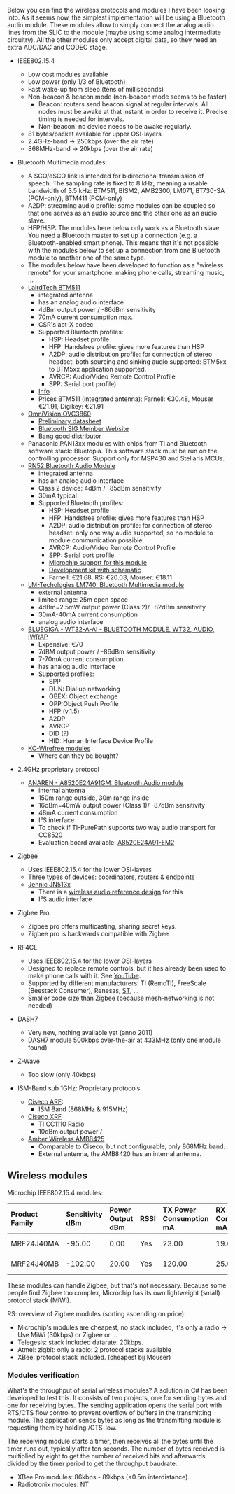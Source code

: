 Below you can find the wireless protocols and modules I have been looking into.
As it seems now, the simplest implementation will be using a Bluetooth audio module.
These modules allow to simply connect the analog audio lines from the SLIC to the module (maybe using some analog intermediate circuitry).
All the other modules only accept digital data, so they need an extra ADC/DAC and CODEC stage.

  * IEEE802.15.4
    * Low cost modules available
    * Low power (only 1/3 of Bluetooth)
    * Fast wake-up from sleep (tens of milliseconds)
    * Non-beacon & beacon mode (non-beacon mode seems to be faster)
      * Beacon: routers send beacon signal at regular intervals.  All nodes must be awake at that instant in order to receive it.  Precise timing is needed for intervals.
      * Non-beacon: no device needs to be awake regularly.
    * 81 bytes/packet available for upper OSI-layers
    * 2.4GHz-band -> 250kbps (over the air rate)
    * 868MHz-band -> 20kbps (over the air rate)

  * Bluetooth Multimedia modules:
    * A SCO/eSCO link is intended for bidirectional transmission of speech. The sampling rate is fixed to 8 kHz, meaning a usable bandwidth of 3.5 kHz: BTM511, BISM2, AMB2300, LM071, BT730-SA (PCM-only), BTM411 (PCM-only)
    * A2DP: streaming audio profile: some modules can be coupled so that one serves as an audio source and the other one as an audio slave.
    * HFP/HSP: The modules here below only work as a Bluetooth slave.  You need a Bluetooth master to set up a connection (e.g. a Bluetooth-enabled smart phone).  This means that it's not possible with the modules below to set up a connection from one Bluetooth module to another one of the same type.
    * The modules below have been developed to function as a "wireless remote" for your smartphone: making phone calls, streaming music, ...
    * [LairdTech BTM511](http://www.digikey.be/search/en/RF-IF-and-RFID/RF-Transceivers/4174?keywords=BTM511)
      * integrated antenna
      * has an analog audio interface
      * 4dBm output power / -86dBm sensitivity
      * 70mA current consumption max.
      * CSR's apt-X codec
      * Supported Bluetooth profiles:
        * HSP: Headset profile
        * HFP: Handsfree profile: gives more features than HSP
        * A2DP: audio distribution profile: for connection of stereo headset: both sourcing and sinking audio supported: BTM5xx to BTM5xx application supported.
        * AVRCP: Audio/Video Remote Control Profile
        * SPP: Serial port profile)
      * [Info](http://www.lairdtech.com/Products/Embedded-Wireless-Solutions/Bluetooth-Radio-Modules/BTM51x-Modules/)
      * Prices BTM511 (integrated antenna): Farnell: €30.48, Mouser €21.91, Digikey: €21.91
    * [OmniVision OVC3860](http://www.electrodragon.com/w/images/4/4b/BLK-MD-SPK-B_AT_Commands_OVC3860_List.pdf)
      * [Preliminary datasheet](http://avrproject.ru/ovc3860/OVC3860.pdf)
      * [Bluetooth SIG Member Website](https://www.bluetooth.org/tpg/QLI_viewQDL.cfm?qid=18689)
      * [Bang good distributor](http://www.banggood.com/SPK-B-OVC3860-Stereo-Audio-Bluetooth-Speaker-Module-A2DP-AVRCP-p-91851.html)
    * Panasonic PAN13xx modules with chips from TI and Bluetooth software stack: Bluetopia.  This software stack must be run on the controlling processor.  Support only for MSP430 and Stellaris MCUs.
    * [RN52 Bluetooth Audio Module](http://www.mouser.com/ds/2/349/RN52%20DATASHEET-1.0r-221751.pdf)
      * integrated antenna
      * has an analog audio interface
      * Class 2 device: 4dBm / -85dBm sensitivity
      * 30mA typical
      * Supported Bluetooth profiles:
        * HSP: Headset profile
        * HFP: Handsfree profile: gives more features than HSP
        * A2DP: audio distribution profile: for connection of stereo headset: only one way audio supported, so no module to module communication possible.
        * AVRCP: Audio/Video Remote Control Profile
        * SPP: Serial port profile
        * [Microchip support for this module](http://www.microchip.com/wwwproducts/Devices.aspx?dDocName=en560765#documentation)
        * [Development kit with schematic](http://docs-europe.electrocomponents.com/webdocs/1200/0900766b81200c45.pdf)
        * Farnell: €21.68, RS: €20.03, Mouser: €18.11
    * [LM-Techologies LM740: Bluetooth Multimedia module](http://be.farnell.com/lm-technologies/lm740/module-bt2-1-class1-csr-bc05/dp/2102737)
      * external antenna
      * limited range: 25m open space
      * 4dBm=2.5mW output power (Class 2)/ -82dBm sensitivity
      * 30mA-40mA current consumption
      * analog audio interface
    * [BLUEGIGA - WT32-A-AI - BLUETOOTH MODULE, WT32, AUDIO, IWRAP](http://be.farnell.com/bluegiga/wt32-a-ai/bluetooth-module-wt32-audio-iwrap/dp/1656897)
      * Expensive: €70
      * 7dBM output power / -86dBm sensitivity
      * 7-70mA current consumption.
      * has analog audio interface
      * Supported profiles:
        * SPP
        * DUN: Dial up networking
        * OBEX: Object exchange
        * OPP:Object Push Profile
        * HFP (v.1.5)
        * A2DP
        * AVRCP
        * DID (?)
        * HID: Human Interface Device Profile
    * [KC-Wirefree modules](http://www.kcwirefree.com/audio.html)
      * Where can they be bought?
  * 2.4GHz proprietary protocol
    * [ANAREN - A8520E24A91GM: Bluetooth Audio module](http://be.farnell.com/anaren/a8520e24a91gm/radio-module-txrx-cc8520-int-ant/dp/2096157)
      * internal antenna
      * 150m range outside, 30m range inside
      * 16dBm=40mW output power (Class 1)/ -87dBm sensitivity
      * 48mA current consumption
      * I²S interface
      * To check if TI-PurePath supports two way audio transport for CC8520
      * Evaluation board available: [A8520E24A91-EM2](http://be.farnell.com/anaren/a8520e24a91-em2/eval-module-a8520e24a91-audio/dp/2096139?in_merch=true&MER=i-9b10-00001460)

  * Zigbee
    * Uses IEEE802.15.4 for the lower OSI-layers
    * Three types of devices: coordinators, routers & endpoints
    * [Jennic JN513x](http://be.farnell.com/jennic/jn5139-z01-m01r1v/zigbee-mod-2-4ghz-uart-sma-conn/dp/1500176)
      * There is a [wireless audio reference design](http://www.jennic.com/support/support_files/jn-rd-6004_wireless_audio_reference_design) for this
      * I²S audio interface

  * Zigbee Pro
    * Zigbee pro offers multicasting, sharing secret keys.
    * Zigbee pro is backwards compatible with Zigbee

  * RF4CE
    * Uses IEEE802.15.4 for the lower OSI-layers
    * Designed to replace remote controls, but it has already been used to make phone calls with it.  See [YouTube](http://www.google.be/url?sa=t&source=web&cd=1&ved=0CB4QtwIwAA&url=http%3A%2F%2Fwww.youtube.com%2Fwatch%3Fv%3DNhzwm5vgUPc&ei=KADcTYyNNcqeOuTuyfcO&usg=AFQjCNHdgcaPxPAbvCjx5rINE4rpEvgiiw).
    * Supported by different manufacturers: TI (RemoTI), FreeScale (Beestack Consumer), Renesas, [ST](http://www.st.com/internet/evalboard/product/247094.jsp), ...
    * Smaller code size than Zigbee (because mesh-networking is not needed)

  * DASH7
    * Very new, nothing available yet (anno 2011)
    * DASH7 module 500kbps over-the-air at 433MHz (only one module found)

  * Z-Wave
    * Too slow (only 40kbps)

  * ISM-Band sub 1GHz: Proprietary protocols
    * [Ciseco ARF](http://shop.ciseco.co.uk/arf-high-power-radio-transceiver/):
      * ISM Band (868MHz & 915MHz)
    * [Ciseco XRF](http://shop.ciseco.co.uk/xrf-wireless-rf-radio-uart-rs232-serial-data-module-xbee-shape-arduino-pic-etc/)
      * TI CC1110 Radio
      * 10dBm output power /
    * [Amber Wireless AMB8425](http://be.farnell.com/amber-wireless/amb8425/rf-module-txrx-cc1101-ext-ant/dp/1749514)
      * Comparable to Ciseco, but not configurable, only 868MHz band.
      * External antenna, the AMB8420 has an internal antenna.

## Wireless modules ##

Microchip IEEE802.15.4 modules:

|Product Family	|Sensitivity dBm	|Power Output dBm	|RSSI	|TX Power Consumption mA	|RX Power Consumption mA	|Clock	|Sleep	|MAC	|MAC Features	|Encryption	|Interface	|Pin Count	|
|:--------------|:---------------|:----------------|:----|:-----------------------|:-----------------------|:-----|:-----|:---|:------------|:----------|:---------|:---------|
|MRF24J40MA	|-95.00		|0.00			|Yes	|23.00			|19.00			|20 MHz	|Yes	|Yes	|CSMA-CA		|AES128		|4-wire SPI	|12		|
|MRF24J40MB	|-102.00		|20.00			|Yes	|120.00			|25.00			|20 MHz	|Yes	|Yes	|CSMA-CA		|AES128		|4-wire SPI	|12		|

These modules can handle Zigbee, but that's not necessary.  Because some people find Zigbee too complex, Microchip has its own lightweight (small) protocol stack (MiWi).

RS: overview of Zigbee modules (sorting ascending on price):
  * Microchip's modules are cheapest, no stack included, it's only a radio -> Use MiWi (30kbps) or Zigbee or ...
  * Telegesis: stack included datarate: 20kbps.
  * Atmel: zigbit: only a radio: 2 protocol stacks available
  * XBee: protocol stack included. (cheapest bij Mouser)

### Modules verification ###
What's the throughput of serial wireless modules?  A solution in C# has been developed to test this.  It consists of two projects, one for sending bytes and one for receiving bytes.
The sending application opens the serial port with RTS/CTS flow control to prevent overflow of buffers in the transmitting module.  The application sends bytes as long as the transmitting module is requesting them by holding /CTS-low.

The receiving module starts a timer, then receives all the bytes until the timer runs out, typically after ten seconds.  The number of bytes received is multiplied by eight to get the number of received bits and afterwards divided by the timer period to get the throughput baudrate.

  * XBee Pro modules: 86kbps - 89kbps (<0.5m interdistance).
  * Radiotronix modules: NT